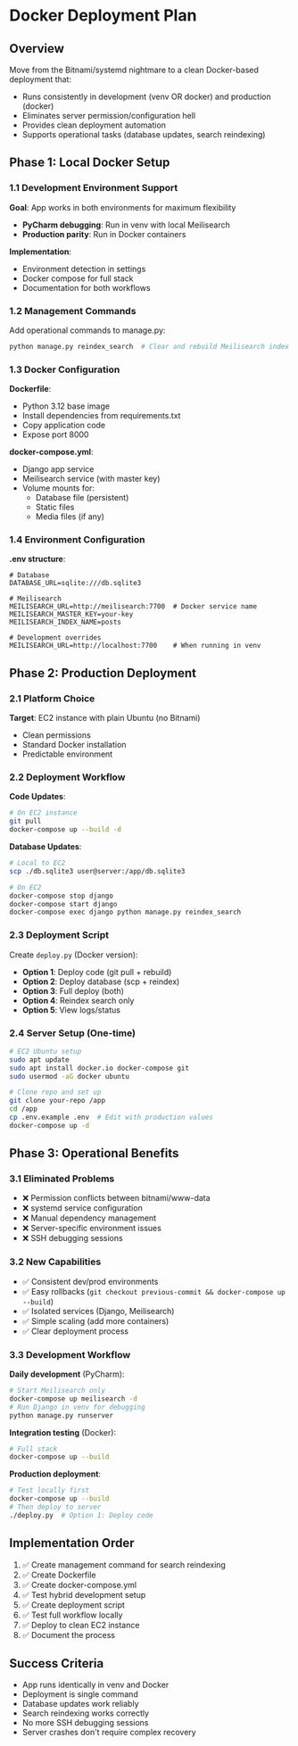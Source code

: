 # Docker Deployment Plan

## Overview
Move from the Bitnami/systemd nightmare to a clean Docker-based deployment that:
- Runs consistently in development (venv OR docker) and production (docker)
- Eliminates server permission/configuration hell
- Provides clean deployment automation
- Supports operational tasks (database updates, search reindexing)

## Phase 1: Local Docker Setup

### 1.1 Development Environment Support
**Goal**: App works in both environments for maximum flexibility
- **PyCharm debugging**: Run in venv with local Meilisearch
- **Production parity**: Run in Docker containers

**Implementation**:
- Environment detection in settings
- Docker compose for full stack
- Documentation for both workflows

### 1.2 Management Commands
Add operational commands to manage.py:
```python
python manage.py reindex_search  # Clear and rebuild Meilisearch index
```

### 1.3 Docker Configuration
**Dockerfile**:
- Python 3.12 base image
- Install dependencies from requirements.txt
- Copy application code
- Expose port 8000

**docker-compose.yml**:
- Django app service
- Meilisearch service (with master key)
- Volume mounts for:
  - Database file (persistent)
  - Static files
  - Media files (if any)

### 1.4 Environment Configuration
**.env structure**:
```
# Database
DATABASE_URL=sqlite:///db.sqlite3

# Meilisearch
MEILISEARCH_URL=http://meilisearch:7700  # Docker service name
MEILISEARCH_MASTER_KEY=your-key
MEILISEARCH_INDEX_NAME=posts

# Development overrides
MEILISEARCH_URL=http://localhost:7700    # When running in venv
```

## Phase 2: Production Deployment

### 2.1 Platform Choice
**Target**: EC2 instance with plain Ubuntu (no Bitnami)
- Clean permissions
- Standard Docker installation
- Predictable environment

### 2.2 Deployment Workflow
**Code Updates**:
```bash
# On EC2 instance
git pull
docker-compose up --build -d
```

**Database Updates**:
```bash
# Local to EC2
scp ./db.sqlite3 user@server:/app/db.sqlite3

# On EC2
docker-compose stop django
docker-compose start django
docker-compose exec django python manage.py reindex_search
```

### 2.3 Deployment Script
Create `deploy.py` (Docker version):
- **Option 1**: Deploy code (git pull + rebuild)
- **Option 2**: Deploy database (scp + reindex)  
- **Option 3**: Full deploy (both)
- **Option 4**: Reindex search only
- **Option 5**: View logs/status

### 2.4 Server Setup (One-time)
```bash
# EC2 Ubuntu setup
sudo apt update
sudo apt install docker.io docker-compose git
sudo usermod -aG docker ubuntu

# Clone repo and set up
git clone your-repo /app
cd /app
cp .env.example .env  # Edit with production values
docker-compose up -d
```

## Phase 3: Operational Benefits

### 3.1 Eliminated Problems
- ❌ Permission conflicts between bitnami/www-data
- ❌ systemd service configuration
- ❌ Manual dependency management  
- ❌ Server-specific environment issues
- ❌ SSH debugging sessions

### 3.2 New Capabilities
- ✅ Consistent dev/prod environments
- ✅ Easy rollbacks (`git checkout previous-commit && docker-compose up --build`)
- ✅ Isolated services (Django, Meilisearch)
- ✅ Simple scaling (add more containers)
- ✅ Clear deployment process

### 3.3 Development Workflow
**Daily development** (PyCharm):
```bash
# Start Meilisearch only
docker-compose up meilisearch -d
# Run Django in venv for debugging
python manage.py runserver
```

**Integration testing** (Docker):
```bash
# Full stack
docker-compose up --build
```

**Production deployment**:
```bash
# Test locally first
docker-compose up --build
# Then deploy to server
./deploy.py  # Option 1: Deploy code
```

## Implementation Order
1. ✅ Create management command for search reindexing
2. ✅ Create Dockerfile
3. ✅ Create docker-compose.yml  
4. ✅ Test hybrid development setup
5. ✅ Create deployment script
6. ✅ Test full workflow locally
7. ✅ Deploy to clean EC2 instance
8. ✅ Document the process

## Success Criteria
- App runs identically in venv and Docker
- Deployment is single command
- Database updates work reliably
- Search reindexing works correctly
- No more SSH debugging sessions
- Server crashes don't require complex recovery